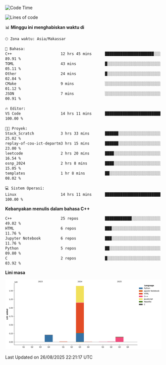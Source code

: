 <!--START_SECTION:waka-->
![Code Time](http://img.shields.io/badge/Code%20Time-419%20hrs%2010%20mins-blue)

![Lines of code](https://img.shields.io/badge/Sejak%20Hello%20World%20aku%20telah%20menulis-2.0%20million%20baris%20kode-blue)

📊 **Minggu ini menghabiskan waktu di** 

```text
🕑︎ Zona waktu: Asia/Makassar

💬 Bahasa: 
C++                      12 hrs 45 mins      ██████████████████████░░░   89.91 % 
TOML                     43 mins             █░░░░░░░░░░░░░░░░░░░░░░░░   05.11 % 
Other                    24 mins             █░░░░░░░░░░░░░░░░░░░░░░░░   02.84 % 
CMake                    9 mins              ░░░░░░░░░░░░░░░░░░░░░░░░░   01.12 % 
JSON                     7 mins              ░░░░░░░░░░░░░░░░░░░░░░░░░   00.91 % 

🔥 Editor: 
VS Code                  14 hrs 11 mins      █████████████████████████   100.00 % 

🐱‍💻 Proyek: 
Stack_Scratch            3 hrs 33 mins       ██████░░░░░░░░░░░░░░░░░░░   25.02 % 
replay-of-cou-ict-departm3 hrs 15 mins       ██████░░░░░░░░░░░░░░░░░░░   23.00 % 
leetcode                 2 hrs 20 mins       ████░░░░░░░░░░░░░░░░░░░░░   16.54 % 
osnp_2024                2 hrs 8 mins        ████░░░░░░░░░░░░░░░░░░░░░   15.05 % 
templates                1 hr 8 mins         ██░░░░░░░░░░░░░░░░░░░░░░░   08.02 % 

💻 Sistem Operasi: 
Linux                    14 hrs 11 mins      █████████████████████████   100.00 % 
```

**Kebanyakan menulis dalam bahasa C++** 

```text
C++                      25 repos            ████████████░░░░░░░░░░░░░   49.02 % 
HTML                     6 repos             ███░░░░░░░░░░░░░░░░░░░░░░   11.76 % 
Jupyter Notebook         6 repos             ███░░░░░░░░░░░░░░░░░░░░░░   11.76 % 
Python                   5 repos             ██░░░░░░░░░░░░░░░░░░░░░░░   09.80 % 
C                        2 repos             █░░░░░░░░░░░░░░░░░░░░░░░░   03.92 % 
```



**Lini masa**

![Lines of Code chart](https://raw.githubusercontent.com/yusuf601/yusuf601/main/assets/bar_graph.png)


 Last Updated on 26/08/2025 22:21:17 UTC
<!--END_SECTION:waka-->

